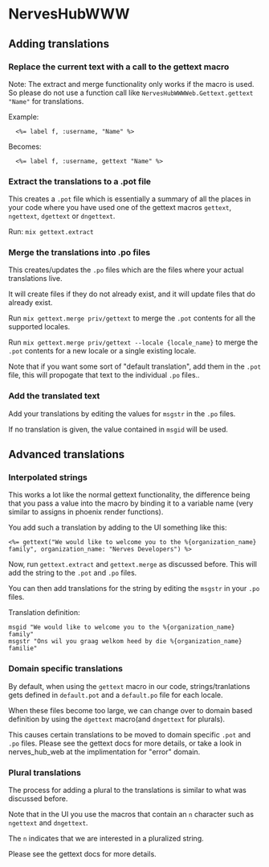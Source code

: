 # NervesHubWWW

## Adding translations

### Replace the current text with a call to the gettext macro

Note: The extract and merge functionality only works if the macro is used.
So please do not use a function call like `NervesHubWWWWeb.Gettext.gettext "Name"` for translations.

Example:
```
  <%= label f, :username, "Name" %>
```

Becomes:
```
  <%= label f, :username, gettext "Name" %>
```

### Extract the translations to a .pot file

This creates a `.pot` file which is essentially a summary of all the places in
your code where you have used one of the gettext macros `gettext`, `ngettext`, `dgettext` or `dngettext`.

Run: `mix gettext.extract`


### Merge the translations into .po files

This creates/updates the `.po` files which are the files where your actual translations live.

It will create files if they do not already exist, and it will update files that do already exist.

Run `mix gettext.merge priv/gettext` to merge the `.pot` contents for all the supported locales.

Run `mix gettext.merge priv/gettext --locale {locale_name}` to merge the `.pot` contents for a new locale or a single existing locale.

Note that if you want some sort of "default translation", add them in the `.pot` file,
this will propogate that text to the individual `.po` files..

### Add the translated text

Add your translations by editing the values for `msgstr` in the `.po` files.

If no translation is given, the value contained in `msgid` will be used.

## Advanced translations

### Interpolated strings

This works a lot like the normal gettext functionality, the difference being that
you pass a value into the macro by binding it to a variable name (very similar to assigns in phoenix render functions).

You add such a translation by adding to the UI something like this:

```
<%= gettext("We would like to welcome you to the %{organization_name} family", organization_name: "Nerves Developers") %>
```

Now, run `gettext.extract` and `gettext.merge` as discussed before. This will add
the string to the `.pot` and `.po` files.

You can then add translations for the string by editing the `msgstr` in your `.po` files.

Translation definition:

```
msgid "We would like to welcome you to the %{organization_name} family"
msgstr "Ons wil you graag welkom heed by die %{organization_name} familie"

```

### Domain specific translations

By default, when using the `gettext` macro in our code, strings/tranlations gets
defined in `default.pot` and a `default.po` file for each locale.

When these files become too large, we can change over to domain based definition
by using the `dgettext` macro(and `dngettext` for plurals).

This causes certain translations to be moved to domain specific `.pot` and `.po`
files. Please see the gettext docs for more details, or take a look in nerves_hub_web
at the implimentation for "error" domain.

### Plural translations

The process for adding a plural to the translations is similar to what was discussed before.

Note that in the UI you use the macros that contain an `n` character such as `ngettext` and `dngettext`.

The `n` indicates that we are interested in a pluralized string.

Please see the gettext docs for more details.
